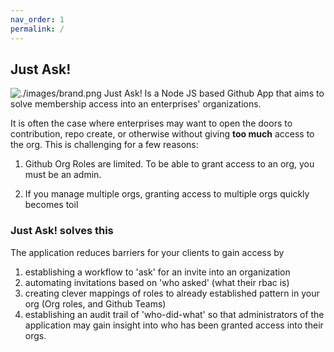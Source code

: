 ```yaml
---
nav_order: 1
permalink: /
---
```

## Just Ask!

![./images/brand.png](just-ask)
Just Ask! Is a Node JS based Github App that aims to solve membership access into an enterprises' organizations. 

It is often the case where enterprises may want to open the doors to contribution, repo create, or otherwise without giving __too much__ access to the org. This is challenging for a few reasons:

1. Github Org Roles are limited. To be able to grant access to an org, you must be an admin. 

2. If you manage multiple orgs, granting access to multiple orgs quickly becomes toil

### Just Ask! solves this

The application reduces barriers for your clients to gain access by

1. establishing a workflow to 'ask' for an invite into an organization
2. automating invitations based on 'who asked' (what their rbac is)
3. creating clever mappings of roles to already established pattern in your org (Org roles, and Github Teams)
4. establishing an audit trail of 'who-did-what' so that administrators of the application may gain insight into who has been granted access into their orgs. 

